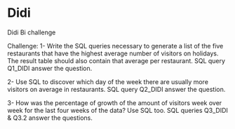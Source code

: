 # Didi
Didi Bi challenge

Challenge:
1- Write the SQL queries necessary to generate a list of the five restaurants that have the highest average number of visitors on holidays. The result table should also contain that average per restaurant. SQL query Q1_DIDI answer the question.

2- Use SQL to discover which day of the week there are usually more visitors on average in restaurants. SQL query Q2_DIDI answer the question.

3- How was the percentage of growth of the amount of visitors week over week for the last four weeks of the data? Use SQL too. SQL queries Q3_DIDI & Q3.2 answer the questions.
